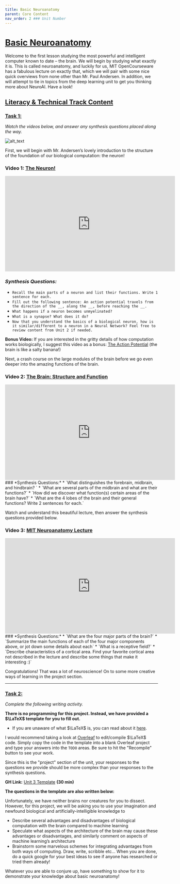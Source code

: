 ```yaml
---
title: Basic Neuroanatomy
parent: Core Content
nav_order: 2 ### Unit Number
---
```


# <u>Basic Neuroanatomy</u>

Welcome to the first lesson studying the most powerful and intelligent computer known to date – the brain. We will begin by studying what exactly it is. This is called neuroanatomy, and luckily for us, MIT OpenCourseware has a fabulous lecture on exactly that, which we will pair with some nice quick overviews from none other than Mr. Paul Andersen. In addition, we will attempt to tie in topics from the deep learning unit to get you thinking more about NeuroAI. Have a look!

## <u>Literacy & Technical Track Content</u>

### **<u>Task 1:</u>** 

*Watch the videos below, and answer any synthesis questions placed along the way.*

![alt_text](../assets/unit3/brain_diagram.png "image_tooltip")

First, we will begin with Mr. Andersen’s lovely introduction to the structure of the foundation of our biological computation: the neuron!
### **Video 1:** [The Neuron!](https://www.youtube.com/watch?v=HZh0A-lWSmY) 
<div class="center">
    <iframe width="560" height="315" src="https://www.youtube-nocookie.com/embed/HZh0A-lWSmY?si=udg_eqQ4V8Z3MsQG" title="YouTube video player" frameborder="0" allow="accelerometer; autoplay; clipboard-write; encrypted-media; gyroscope; picture-in-picture; web-share" referrerpolicy="strict-origin-when-cross-origin" allowfullscreen></iframe>
</div>

### *Synthesis Questions:*
* `Recall the main parts of a neuron and list their functions. Write 1 sentence for each.`
* `Fill out the following sentence: An action potential travels from the direction of the __, along the __, before reaching the __.`
* `What happens if a neuron becomes unmyelinated?`
* `What is a synapse? What does it do?`
* `Now that you understand the basics of a biological neuron, how is it similar/different to a neuron in a Neural Network? Feel free to review content from Unit 2 if needed.`

**Bonus Video:** If you are interested in the gritty details of how computation works biologically, I suggest this video as a bonus: [The Action Potential](https://www.youtube.com/watch?v=HYLyhXRp298) (the brain is like a salty banana!)

Next, a crash course on the large modules of the brain before we go even deeper into the amazing functions of the brain.
### **Video 2:** [The Brain: Structure and Function](https://www.youtube.com/watch?v=kMKc8nfPATI)
<div class="center">
    <iframe width="560" height="315" src="https://www.youtube-nocookie.com/embed/kMKc8nfPATI?si=_0Awgwd1V5RT_mfC" title="YouTube video player" frameborder="0" allow="accelerometer; autoplay; clipboard-write; encrypted-media; gyroscope; picture-in-picture; web-share" referrerpolicy="strict-origin-when-cross-origin" allowfullscreen></iframe>
</div>
### *Synthesis Questions:*
* `What distinguishes the forebrain, midbrain, and hindbrain? `
* `What are several parts of the midbrain and what are their functions?`
* `How did we discover what function(s) certain areas of the brain have?`
* `What are the 4 lobes of the brain and their general functions? Write 2 sentences for each.`

Watch and understand this beautiful lecture, then answer the synthesis questions provided below.
### **Video 3:** [MIT Neuroanatomy Lecture](https://www.youtube.com/watch?v=bAkuNXtgrLA&list=PLUl4u3cNGP60IKRN_pFptIBxeiMc0MCJP&index=2)
<div class="center">
    <iframe width="560" height="315" src="https://www.youtube-nocookie.com/embed/bAkuNXtgrLA?si=umRz9vDxAOxdxPWL" title="YouTube video player" frameborder="0" allow="accelerometer; autoplay; clipboard-write; encrypted-media; gyroscope; picture-in-picture; web-share" referrerpolicy="strict-origin-when-cross-origin" allowfullscreen></iframe>
</div>
### *Synthesis Questions:*
* `What are the four major parts of the brain?`
* `Summarize the main functions of each of the four major components above, or jot down some details about each`
* `What is a receptive field?`
* `Describe characteristics of a cortical area. Find your favorite cortical area not described in the lecture and describe some things that make it interesting :)`

Congratulations! That was a lot of neuroscience! On to some more creative ways of learning in the project section.

---

### **<u>Task 2:</u>** 

*Complete the following writing activity.*

**There is no programming for this project. Instead, we have provided a $\LaTeX$ template for you to fill out.**

* If you are unaware of what $\LaTeX$ is, you can read about it [here](https://www.latex-project.org/about/).

I would recommend taking a look at [Overleaf](https://www.overleaf.com/project) to edit/compile $\LaTeX$ code. Simply copy the code in the template into a blank 
Overleaf project and type your answers into the `TODO` areas. Be sure to hit the "Recompile" button to see your work.

Since this is the "project" section of the unit, your responses to the questions we provide should be more complex than 
your responses to the synthesis questions.

**GH Link:** [Unit 3 Template](https://github.com/interactive-intelligence/intro-neuro-ai-website/blob/main/notebooks/unit-03/basic_neuro_project.tex) **(30 min)**

**The questions in the template are also written below:**

Unfortunately, we have neither brains nor creatures for you to dissect. However, for this project, we will be asking you to use your imagination and newfound biological and artificially-intelligible knowledge to 

* Describe several advantages and disadvantages of biological computation with the brain compared to machine learning
* Speculate what aspects of the architecture of the brain may cause these advantages or disadvantages, and similarly comment on aspects of machine learning’s architecture
* Brainstorm some marvelous schemes for integrating advantages from both ways of computing. Draw, write, scribble etc… When you are done, do a quick google for your best ideas to see if anyone has researched or tried them already!

Whatever you are able to conjure up, have something to show for it to demonstrate your knowledge about basic neuroanatomy!

